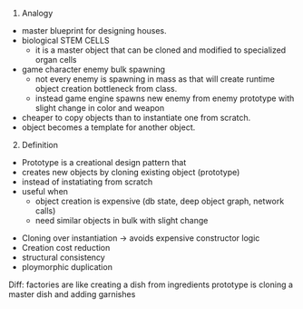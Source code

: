 1. Analogy
- master blueprint for designing houses.
- biological STEM CELLS
  - it is a master object that can be cloned and modified to specialized organ cells
- game character enemy bulk spawning
  - not every enemy is spawning in mass as that will create runtime object creation bottleneck from class.
  - instead game engine spawns new enemy from enemy prototype with slight change in color and weapon
- cheaper to copy objects than to instantiate one from scratch.
- object becomes a template for another object.

2. Definition
- Prototype is a creational design pattern that
- creates new objects by cloning existing object (prototype)
- instead of instatiating from scratch
- useful when 
  - object creation is expensive (db state, deep object graph, network calls)
  - need similar objects in bulk with slight change
+ Cloning over instantiation -> avoids expensive constructor logic
+ Creation cost reduction
+ structural consistency
+ ploymorphic duplication 

Diff:
factories are like creating a dish from ingredients
prototype is cloning a master dish and adding garnishes